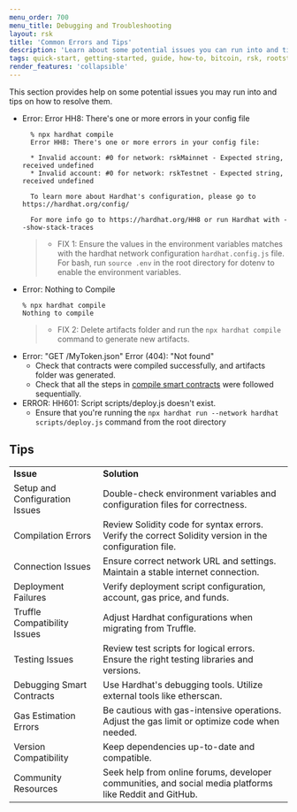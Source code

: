 ```yaml
---
menu_order: 700
menu_title: Debugging and Troubleshooting
layout: rsk
title: 'Common Errors and Tips'
description: 'Learn about some potential issues you can run into and tips on how to resolve them'
tags: quick-start, getting-started, guide, how-to, bitcoin, rsk, rootstock, blockchain
render_features: 'collapsible'
---
```


This section provides help on some potential issues you may run into and tips on how to resolve them. 

[](#top "collapsible")
- Error: Error HH8: There's one or more errors in your config file
  ```shell
    % npx hardhat compile
    Error HH8: There's one or more errors in your config file:

    * Invalid account: #0 for network: rskMainnet - Expected string, received undefined
    * Invalid account: #0 for network: rskTestnet - Expected string, received undefined

    To learn more about Hardhat's configuration, please go to https://hardhat.org/config/

    For more info go to https://hardhat.org/HH8 or run Hardhat with --show-stack-traces
  ```
  > - FIX 1: Ensure the values in the environment variables matches with the hardhat network configuration `hardhat.config.js` file. For bash, run `source .env` in the root directory for dotenv to enable the environment variables.
- Error: Nothing to Compile 
  ```shell
  % npx hardhat compile
  Nothing to compile
  ```
  > - FIX 2: Delete artifacts folder and run the `npx hardhat compile` command to generate new artifacts.
- Error:  "GET /MyToken.json" Error (404): "Not found"
  - Check that contracts were compiled successfully, and artifacts folder was generated.
  - Check that all the steps in [compile smart contracts](/content/rsk-devportal/guides/quickstart/hardhat/write-smart-contract#compile-the-contract) were followed sequentially.
- ERROR: HH601: Script scripts/deploy.js doesn't exist.
  - Ensure that you're running the `npx hardhat run --network hardhat scripts/deploy.js` command from the root directory

## Tips

<table>
    <tr>
   <td> <b>Issue</b>

   </td>
   <td> <b>Solution</b>

   </td>
  </tr>
  <tr>
   <td>Setup and Configuration Issues

   </td>
   <td>Double-check environment variables and configuration files for correctness.

   </td>
  </tr>
  <tr>
   <td>Compilation Errors

   </td>
   <td>Review Solidity code for syntax errors. Verify the correct Solidity version in the configuration file.

   </td>
  </tr>
  <tr>
   <td>Connection Issues

   </td>
   <td>Ensure correct network URL and settings. Maintain a stable internet connection.

   </td>
  </tr>
  <tr>
   <td>Deployment Failures

   </td>
   <td>Verify deployment script configuration, account, gas price, and funds.

   </td>
  </tr>
  <tr>
   <td>Truffle Compatibility Issues

   </td>
   <td>Adjust Hardhat configurations when migrating from Truffle.

   </td>
  </tr>
  <tr>
   <td>Testing Issues

   </td>
   <td>Review test scripts for logical errors. Ensure the right testing libraries and versions.

   </td>
  </tr>
  <tr>
   <td>Debugging Smart Contracts

   </td>
   <td>Use Hardhat's debugging tools. Utilize external tools like etherscan.

   </td>
  </tr>
  <tr>
   <td>Gas Estimation Errors

   </td>
   <td>Be cautious with gas-intensive operations. Adjust the gas limit or optimize code when needed.

   </td>
  </tr>
  <tr>
   <td>Version Compatibility

   </td>
   <td>Keep dependencies up-to-date and compatible.

   </td>
  </tr>
  <tr>
   <td>Community Resources

   </td>
   <td>Seek help from online forums, developer communities, and social media platforms like Reddit and GitHub.

   </td>
  </tr>
</table>
